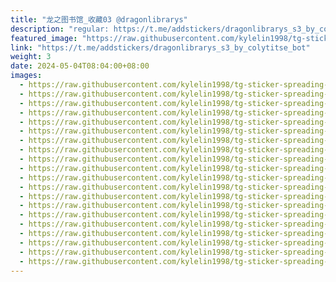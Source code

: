 ```yaml
---
title: "龙之图书馆_收藏03 @dragonlibrarys"
description: "regular: https://t.me/addstickers/dragonlibrarys_s3_by_colytitse_bot"
featured_image: "https://raw.githubusercontent.com/kylelin1998/tg-sticker-spreading-worldwide-images/main/img/99cf1f94-0e82-4310-8093-32c71fdd56b4.jpg"
link: "https://t.me/addstickers/dragonlibrarys_s3_by_colytitse_bot"
weight: 3
date: 2024-05-04T08:04:00+08:00
images:
  - https://raw.githubusercontent.com/kylelin1998/tg-sticker-spreading-worldwide-images/main/img/99cf1f94-0e82-4310-8093-32c71fdd56b4.jpg
  - https://raw.githubusercontent.com/kylelin1998/tg-sticker-spreading-worldwide-images/main/img/4a8976cf-f4c6-4190-9be2-6e5000d9e01a.jpg
  - https://raw.githubusercontent.com/kylelin1998/tg-sticker-spreading-worldwide-images/main/img/32dff4f2-8718-4715-b1e4-19b192f00644.jpg
  - https://raw.githubusercontent.com/kylelin1998/tg-sticker-spreading-worldwide-images/main/img/d16b0612-d839-43af-9613-4ebd399f5e90.jpg
  - https://raw.githubusercontent.com/kylelin1998/tg-sticker-spreading-worldwide-images/main/img/f6ac0a63-f35f-489d-bd01-1334c856e78c.jpg
  - https://raw.githubusercontent.com/kylelin1998/tg-sticker-spreading-worldwide-images/main/img/0157c855-b8d4-4c7b-b6c6-e3c7ee44bfcf.jpg
  - https://raw.githubusercontent.com/kylelin1998/tg-sticker-spreading-worldwide-images/main/img/a4fb7404-a0c3-4119-9b9a-7944d8ce1300.jpg
  - https://raw.githubusercontent.com/kylelin1998/tg-sticker-spreading-worldwide-images/main/img/ed26be05-c2d2-4ac9-8715-20d396c0fefd.jpg
  - https://raw.githubusercontent.com/kylelin1998/tg-sticker-spreading-worldwide-images/main/img/ec0f7e92-1348-4dea-bf7a-27059780e3cf.jpg
  - https://raw.githubusercontent.com/kylelin1998/tg-sticker-spreading-worldwide-images/main/img/692b8e5e-fc0d-4f16-927b-b7566b70a38c.jpg
  - https://raw.githubusercontent.com/kylelin1998/tg-sticker-spreading-worldwide-images/main/img/1644028b-66bb-4e23-9ee7-b873ee8c95e2.jpg
  - https://raw.githubusercontent.com/kylelin1998/tg-sticker-spreading-worldwide-images/main/img/4fa8470f-4797-48c4-9712-49f66031945e.jpg
  - https://raw.githubusercontent.com/kylelin1998/tg-sticker-spreading-worldwide-images/main/img/9e1f7393-1fc3-49d9-a17c-d1130545a3d3.jpg
  - https://raw.githubusercontent.com/kylelin1998/tg-sticker-spreading-worldwide-images/main/img/c8a1a2ce-792f-4961-b3b6-a8d45a4cf208.jpg
  - https://raw.githubusercontent.com/kylelin1998/tg-sticker-spreading-worldwide-images/main/img/bef52cfe-4dc4-4d74-ac64-9fe277e64dce.jpg
  - https://raw.githubusercontent.com/kylelin1998/tg-sticker-spreading-worldwide-images/main/img/89631704-f82a-4f40-857b-61e42232529b.jpg
  - https://raw.githubusercontent.com/kylelin1998/tg-sticker-spreading-worldwide-images/main/img/ea58327f-6197-4e65-9a17-c4698c4d3168.jpg
  - https://raw.githubusercontent.com/kylelin1998/tg-sticker-spreading-worldwide-images/main/img/dcfbe435-fa9c-4795-8178-ec39efe2ce4b.jpg
  - https://raw.githubusercontent.com/kylelin1998/tg-sticker-spreading-worldwide-images/main/img/6e9cfe81-8879-4b8d-b83e-59d6a6d1f0af.jpg
  - https://raw.githubusercontent.com/kylelin1998/tg-sticker-spreading-worldwide-images/main/img/f6ea8c13-b97d-4579-9f73-58697ab44e5d.jpg
---
```

